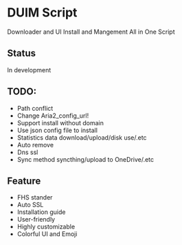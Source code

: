 # DUIM Script
Downloader and UI Install and Mangement All in One Script

## Status
In development

## TODO:
- Path conflict
- Change Aria2_config_url!
- Support install without domain
- Use json config file to install
- Statistics data download/upload/disk use/.etc
- Auto remove
- Dns ssl
- Sync method syncthing/upload to OneDrive/.etc

## Feature
- FHS stander
- Auto SSL
- Installation guide
- User-friendly
- Highly customizable
- Colorful UI and Emoji
